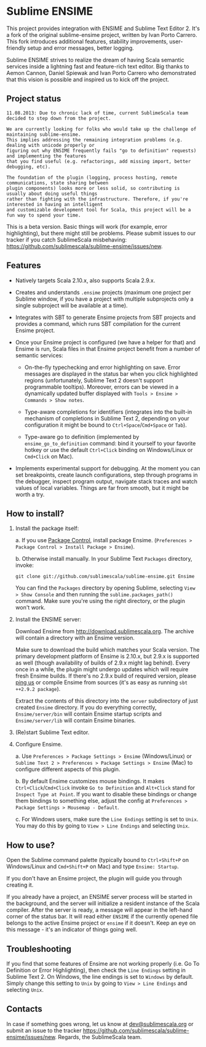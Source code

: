 # Sublime ENSIME

This project provides integration with ENSIME and Sublime Text Editor 2.
It's a fork of the original sublime-ensime project, written by Ivan Porto Carrero.
This fork introduces additional features, stability improvements, user-friendly setup and error messages,
better logging.

Sublime ENSIME strives to realize the dream of having Scala semantic services
inside a lightning fast and feature-rich text editor. Big thanks to Aemon Cannon,
Daniel Spiewak and Ivan Porto Carrero who demonstrated that this vision is possible
and inspired us to kick off the project.

## Project status

```
11.08.2013: Due to chronic lack of time, current SublimeScala team decided to step down from the project.

We are currently looking for folks who would take up the challenge of maintaining sublime-ensime.
This implies addressing the remaining integration problems (e.g. dealing with unicode properly or 
figuring out why ENSIME frequently fails "go to definition" requests) and implementing the features
that you find useful (e.g. refactorings, add missing import, better debugging, etc).

The foundation of the plugin (logging, process hosting, remote communications, state sharing between
plugin components) looks more or less solid, so contributing is usually about doing useful things
rather than fighting with the infrastructure. Therefore, if you're interested in having an intelligent
and customizable development tool for Scala, this project will be a fun way to spend your time.
```

This is a beta version. Basic things will work (for example, error highlighting),
but there might still be problems. Please submit issues to our tracker
if you catch SublimeScala misbehaving: https://github.com/sublimescala/sublime-ensime/issues/new.

## Features

* Natively targets Scala 2.10.x, also supports Scala 2.9.x.

* Creates and understands `.ensime` projects (maximum one project per Sublime window,
  if you have a project with multiple subprojects only a single subproject will be available at a time).

* Integrates with SBT to generate Ensime projects from SBT projects and provides
  a command, which runs SBT compilation for the current Ensime project.

* Once your Ensime project is configured (we have a helper for that) and Ensime is run,
  Scala files in that Ensime project benefit from a number of semantic services:

    * On-the-fly typechecking and error highlighting on save. Error messages are displayed
      in the status bar when you click highlighted regions (unfortunately, Sublime Text 2 doesn't
      support programmable tooltips). Moreover, errors can be viewed in a dynamically updated buffer
      displayed with `Tools > Ensime > Commands > Show notes`.

    * Type-aware completions for identifiers (integrates into the built-in mechanism of completions
      in Sublime Text 2, depending on your configuration it might be bound to `Ctrl+Space`/`Cmd+Space` or `Tab`).

    * Type-aware go to definition (implemented by `ensime_go_to_definition` command: bind it yourself
      to your favorite hotkey or use the default `Ctrl+Click` binding on Windows/Linux or `Cmd+Click` on Mac).

* Implements experimental support for debugging. At the moment you can set breakpoints, create launch
  configurations, step through programs in the debugger, inspect program output, navigate stack traces
  and watch values of local variables. Things are far from smooth, but it might be worth a try.

## How to install?

1. Install the package itself:

    a. If you use [Package Control](http://wbond.net/sublime_packages/package_control), install package Ensime.
    (`Preferences > Package Control > Install Package > Ensime`).

    b. Otherwise install manually.
       In your Sublime Text `Packages` directory, invoke:

    ```
    git clone git://github.com/sublimescala/sublime-ensime.git Ensime
    ```

    You can find the `Packages` directory by opening Sublime, selecting `View > Show Console`
    and then running the `sublime.packages_path()` command.
    Make sure you're using the right directory, or the plugin won't work.

2. Install the ENSIME server:

    Download Ensime from http://download.sublimescala.org.
    The archive will contain a directory with an Ensime version.
    
    Make sure to download the build which matches your Scala version.
    The primary development platform of Ensime is 2.10.x, but 2.9.x is supported as well
    (though availability of builds of 2.9.x might lag behind). Every once in a while,
    the plugin might undergo updates which will require fresh Ensime builds. If there's
    no 2.9.x build of required version, please [ping us](https://github.com/sublimescala/sublime-ensime/issues/68)
    or compile Ensime from sources (it's as easy as running `sbt ++2.9.2 package`).

    Extract the contents of this directory into the `server` subdirectory
    of just created `Ensime` directory. If you do everything correctly,
    `Ensime/server/bin` will contain Ensime startup scripts and
    `Ensime/server/lib` will contain Ensime binaries.

3. (Re)start Sublime Text editor.

4. Configure Ensime.

    a. Use `Preferences > Package Settings > Ensime` (Windows/Linux) or
       `Sublime Text 2 > Preferences > Package Settings > Ensime` (Mac)
       to configure different aspects of this plugin.

    b. By default Ensime customizes mouse bindings. It makes
       `Ctrl+Click`/`Cmd+Click` invoke `Go to Definition` and `Alt+Click` stand for `Inspect Type at Point`.
       If you want to disable these bindings or change them bindings to something else,
       adjust the config at `Preferences > Package Settings > Mousemap - Default`.

    c. For Windows users, make sure the `Line Endings` setting is set to `Unix`.
       You may do this by going to `View > Line Endings` and selecting `Unix`.

## How to use?

Open the Sublime command palette (typically bound to `Ctrl+Shift+P` on Windows/Linux and `Cmd+Shift+P` on Mac) and type `Ensime: Startup`.

If you don't have an Ensime project, the plugin will guide you through creating it.

If you already have a project, an ENSIME server process will be started in the background,
and the server will initialize a resident instance of the Scala compiler.
After the server is ready, a message will appear in the left-hand corner of the status bar.
It will read either `ENSIME` if the currently opened file belongs to the active Ensime project
or `ensime` if it doesn't. Keep an eye on this message - it's an indicator of things going well.

## Troubleshooting

If you find that some features of Ensime are not working properly (i.e. Go To Definition or Error Highlighting), then check the `Line Endings` setting in Sublime Text 2.  On Windows, the line endings is set to `Windows` by default.  Simply change this setting to `Unix` by going to `View > Line Endings` and selecting `Unix`.

## Contacts

In case if something goes wrong, let us know at dev@sublimescala.org or
submit an issue to the tracker https://github.com/sublimescala/sublime-ensime/issues/new.
Regards, the SublimeScala team.
